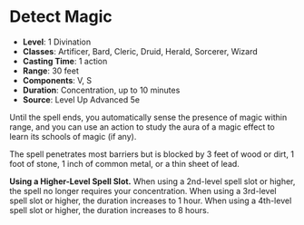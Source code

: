 # Detect Magic

- **Level**: 1 Divination
- **Classes**: Artificer, Bard, Cleric, Druid, Herald, Sorcerer, Wizard
- **Casting Time**: 1 action
- **Range**: 30 feet
- **Components**: V, S
- **Duration**: Concentration, up to 10 minutes
- **Source**: Level Up Advanced 5e

Until the spell ends, you automatically sense the presence of magic within range, and you can use an action to study the aura of a magic effect to learn its schools of magic (if any).

The spell penetrates most barriers but is blocked by 3 feet of wood or dirt, 1 foot of stone, 1 inch of common metal, or a thin sheet of lead.

**Using a Higher-Level Spell Slot.** When using a 2nd-level spell slot or higher, the spell no longer requires your concentration. When using a 3rd-level spell slot or higher, the duration increases to 1 hour. When using a 4th-level spell slot or higher, the duration increases to 8 hours.
